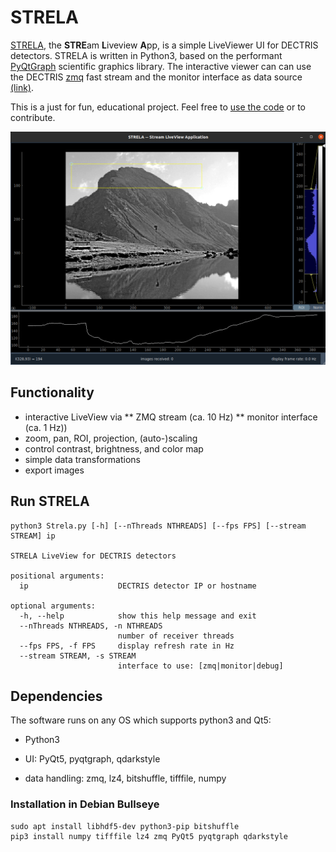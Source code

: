 # STRELA
[STRELA](https://www.google.com/search?sxsrf=AOaemvJWgRhlxkmkfXETJ5YNG2Ifkp2HkA:1642260626630&q=strela+pass&npsic=0&rflfq=1&rldoc=1&rllag=46813032,9796434,0&tbm=lcl&sxsrf=AOaemvJWgRhlxkmkfXETJ5YNG2Ifkp2HkA:1642260626630&sa=X&ved=2ahUKEwj465zKibT1AhUFgv0HHWSZAkoQtgN6BAgEEDQ&biw=752&bih=941&dpr=1#rlfi=hd:;si:;mv:[[46.8215164122907,9.804494880124759],[46.79842991954302,9.79024698583765],null,[46.80997440460023,9.797370932981204],15]), the **STRE**am **L**iveview **A**pp, is a simple LiveViewer UI for DECTRIS detectors. STRELA is written in Python3, based on the performant [PyQtGraph](https://www.pyqtgraph.org/) scientific graphics library. The interactive viewer can can use the DECTRIS [zmq](https://zeromq.org/languages/python/) fast stream and the monitor interface as data source [(link)](https://media.dectris.com/210607-DECTRIS-SIMPLON-API-Manual_EIGER2-chip-based_detectros.pdf).

This is a just for fun, educational project. Feel free to [use the code](./LICENSE) or to contribute.

![itnerface](./ressources/interface.png)

## Functionality
* interactive LiveView via
** ZMQ stream (ca. 10 Hz)
** monitor interface (ca. 1 Hz))
* zoom, pan, ROI, projection, (auto-)scaling
* control contrast, brightness, and color map 
* simple data transformations
* export images

## Run STRELA
```
python3 Strela.py [-h] [--nThreads NTHREADS] [--fps FPS] [--stream STREAM] ip

STRELA LiveView for DECTRIS detectors

positional arguments:
  ip                    DECTRIS detector IP or hostname

optional arguments:
  -h, --help            show this help message and exit
  --nThreads NTHREADS, -n NTHREADS
                        number of receiver threads
  --fps FPS, -f FPS     display refresh rate in Hz
  --stream STREAM, -s STREAM
                        interface to use: [zmq|monitor|debug]
```

## Dependencies
The software runs on any OS which supports python3 and Qt5:

* Python3

* UI: PyQt5, pyqtgraph, qdarkstyle

* data handling: zmq, lz4, bitshuffle, tifffile, numpy

### Installation in Debian Bullseye
```
sudo apt install libhdf5-dev python3-pip bitshuffle
pip3 install numpy tifffile lz4 zmq PyQt5 pyqtgraph qdarkstyle
```